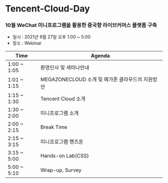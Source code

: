 # Tencent-Cloud-Day
### 10월 WeChat 미니프로그램을 활용한 중국향 라이브커머스 플랫폼 구축

- 일시 : 2021년 9월 27일 오후 1:00 ~ 5:00
- 장소 : Webinar

|Time | Agenda |
|-----| -------| 
|1:00 ~ 1:05 | 환영인사 및 세미나안내 |
|1:01 ~ 1:15 | MEGAZONECLOUD 소개 및  메가존 클라우드의 지원방안 |
|1:15 ~ 1:30 | Tencent Cloud 소개 | 
|1:30 ~ 2:00 | 미니프로그램 소개 |
|2:00 ~ 2:15 | Break Time |
|2:15 ~ 3:15 | 미니프로그램 핸즈온 | 
|3:15 ~ 5:00 | Hands-on Lab(CSS) |
|5:00 ~ 5:10 | Wrap-up, Survey |
